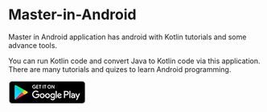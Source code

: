 # Master-in-Android

Master in Android application has android with Kotlin tutorials and some advance tools.

You can run Kotlin code and convert Java to Kotlin code via this application. There are many tutorials and quizes to learn Android programming. 

<a href='https://play.google.com/store/apps/details?id=coders.hub.android.master'><img alt='Master in Android' src='play_store.png'/></a>

